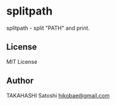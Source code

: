 # splitpath

splitpath - split "PATH" and print.

## License

MIT License

## Author

TAKAHASHI Satoshi <hikobae@gmail.com>

